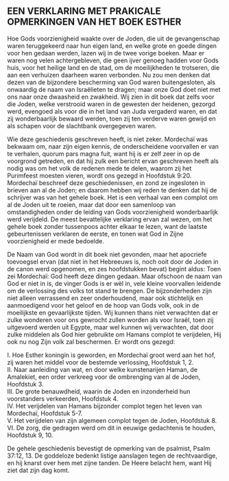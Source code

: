 ## EEN VERKLARING MET PRAKICALE OPMERKINGEN VAN HET BOEK ESTHER

Hoe Gods voorzienigheid waakte over de Joden, die uit de gevangenschap waren teruggekeerd naar hun eigen land, en welke grote en goede dingen voor hen gedaan werden, lazen wij in de twee vorige boeken. Maar er waren nog velen achtergebleven, die geen ijver genoeg hadden voor Gods huis, voor het heilige land en de stad, om de moeilijkheden te trotseren, die aan een verhuizen daarheen waren verbonden. Nu zou men denken dat dezen van de bijzondere bescherming van God waren buitengesloten, als onwaardig de naam van Israëlieten te dragen; maar onze God doet niet met ons naar onze dwaasheid en zwakheid. Wij zien in dit boek dat zelfs voor die Joden, welke verstrooid waren in de gewesten der heidenen, gezorgd werd, evengoed als voor die in het land van Juda vergaderd waren, en dat zij wonderbaarlijk bewaard werden, toen zij ten verderve waren gewijd en als schapen voor de slachtbank overgegeven waren. 

Wie deze geschiedenis geschreven heeft, is niet zeker. Mordechaï was bekwaam om, naar zijn eigen kennis, de onderscheidene voorvallen er van te verhalen, quorum pars magna fuit, want hij is er zelf zeer in op de voorgrond getreden, en dat hij zulk een bericht ervan geschreven heeft als nodig was om het volk de redenen mede te delen, waarom zij het Purimfeest moesten vieren, wordt ons gezegd in Hoofdstuk 9:20. Mordechaï beschreef deze geschiedenissen, en zond ze ingesloten in brieven aan al de Joden; en daarom hebben wij reden te denken dat hij de schrijver was van het gehele boek. Het is een verhaal van een complot om al de Joden uit te roeien, maar dat door een samenloop van omstandigheden onder de leiding van Gods voorzienigheid wonderbaarlijk werd verijdeld. De meest bevattelijke verklaring ervan zal wezen, om het gehele boek zonder tussenpoos achter elkaar te lezen, want de laatste gebeurtenissen verklaren de eerste, en tonen wat God in Zijne voorzienigheid er mede bedoelde. 

De Naam van God wordt in dit boek niet gevonden, maar het apocriefe toevoegsel ervan (dat niet in het Hebreeuws is, noch ooit door de Joden in de canon werd opgenomen, en zes hoofdstukken bevat) begint aldus: Toen zei Mordechaï: God heeft deze dingen gedaan. Maar ofschoon de naam van God er niet in is, de vinger Gods is er wèl in, vele kleine voorvallen leidende om de verlossing des volks tot stand te brengen. 
De bijzonderheden zijn niet alleen verrassend en zeer onderhoudend, maar ook stichtelijk en aanmoedigend voor het geloof en de hoop van Gods volk, ook in de moeilijkste en gevaarlijkste tijden. Wij kunnen thans niet verwachten dat er zulke wonderen voor ons gewrocht zullen worden als voor Israël, toen zij uitgevoerd werden uit Egypte, maar wel kunnen wij verwachten, dat door zulke middelen als God hier gebruikte om Hamans complot te verijdelen, Hij ook nu nog Zijn volk zal beschermen. Er wordt ons gezegd:

I. Hoe Esther koningin is geworden, en Mordechaï groot werd aan het hof, zij waren het middel voor de bestemde verlossing, Hoofdstuk 1, 2.  
II. Naar aanleiding van wat, en door welke kunstenarijen Haman, de Amalekiet, een order verkreeg voor de ombrenging van al de Joden, Hoofdstuk 3.  
III. De grote benauwdheid, waarin de Joden en inzonderheid hun voorstanders verkeerden, Hoofdstuk 4.  
IV. Het verijdelen van Hamans bijzonder complot tegen het leven van Mordechaï, Hoofdstuk 5-7.  
V. Het verijdelen van zijn algemeen complot tegen de Joden, Hoofdstuk 8.  
VI. De zorg, die gedragen werd om dit in eeuwige gedachtenis te houden, Hoofdstuk 9, 10.  

De gehele geschiedenis bevestigt de opmerking van de psalmist, Psalm 37:12, 13. De goddeloze bedenkt listige aanslagen tegen de rechtvaardige, en hij knarst over hem met zijne tanden. De Heere belacht hem, want Hij ziet dat zijn dag komt.  
